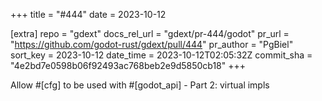 +++
title = "#444"
date = 2023-10-12

[extra]
repo = "gdext"
docs_rel_url = "gdext/pr-444/godot"
pr_url = "https://github.com/godot-rust/gdext/pull/444"
pr_author = "PgBiel"
sort_key = 2023-10-12
date_time = 2023-10-12T02:05:32Z
commit_sha = "4e2bd7e0598b06f92493ac768beb2e9d5850cb18"
+++

Allow #[cfg] to be used with #[godot_api] - Part 2: virtual impls
